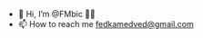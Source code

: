 - 👋 Hi, I’m @FMbic 💙💛
- 📫 How to reach me fedkamedved@gmail.com

<!---
FMbic/FMbic is a ✨ special ✨ repository because its `README.md` (this file) appears on your GitHub profile.
You can click the Preview link to take a look at your changes.
--->
